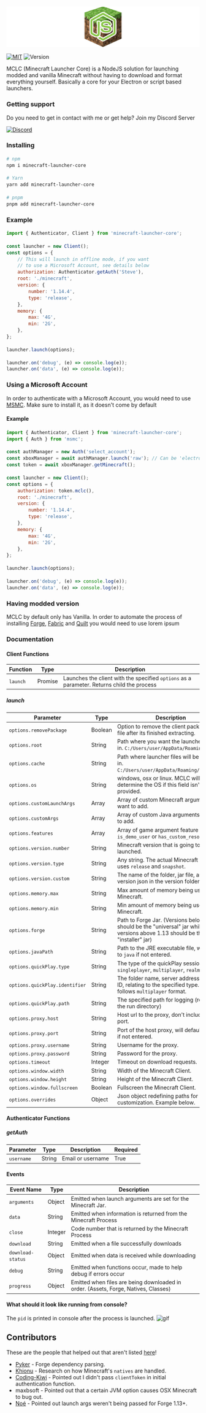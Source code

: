 ![Main Logo](/imgs/header.png)

[![MIT](https://img.shields.io/badge/License-MIT-yellow.svg)](https://opensource.org/licenses/MIT)
![Version](https://img.shields.io/badge/stable_version-3.19.0-blue)

MCLC (Minecraft Launcher Core) is a NodeJS solution for launching modded and vanilla Minecraft without having to download and format everything yourself.
Basically a core for your Electron or script based launchers.

### Getting support

Do you need to get in contact with me or get help? Join my Discord Server

[![Discord](https://img.shields.io/discord/568550848871923723?logo=discord)](https://discord.gg/8uYVbXP)

### Installing

```bash
# npm
npm i minecraft-launcher-core

# Yarn
yarn add minecraft-launcher-core

# pnpm
pnpm add minecraft-launcher-core
```

### Example

```js
import { Authenticator, Client } from 'minecraft-launcher-core';

const launcher = new Client();
const options = {
    // This will launch in offline mode, if you want
    // to use a Microsoft Account, see details below
    authorization: Authenticator.getAuth('Steve'),
    root: './minecraft',
    version: {
        number: '1.14.4',
        type: 'release',
    },
    memory: {
        max: '4G',
        min: '2G',
    },
};

launcher.launch(options);

launcher.on('debug', (e) => console.log(e));
launcher.on('data', (e) => console.log(e));
```

### Using a Microsoft Account

In order to authenticate with a Microsoft Account, you would need to use [MSMC](https://github.com/Hanro50/MSMC).
Make sure to install it, as it doesn't come by default

#### Example

```js
import { Authenticator, Client } from 'minecraft-launcher-core';
import { Auth } from 'msmc';

const authManager = new Auth('select_account');
const xboxManager = await authManager.launch('raw'); // Can be 'electron' or 'nwjs'
const token = await xboxManager.getMinecraft();

const launcher = new Client();
const options = {
    authorization: token.mclc(),
    root: './minecraft',
    version: {
        number: '1.14.4',
        type: 'release',
    },
    memory: {
        max: '4G',
        min: '2G',
    },
};

launcher.launch(options);

launcher.on('debug', (e) => console.log(e));
launcher.on('data', (e) => console.log(e));
```

### Having modded version

<!-- will fill in later-->

MCLC by default only has Vanilla. In order to automate the process of installing [Forge](https://minecraftforge.net), [Fabric](https://fabricmc.net) and [Quilt](https://quiltmc.org) you would need to use lorem ipsum

### Documentation

#### Client Functions

<!-- will fill in later-->

| Function | Type    | Description                                                                                |
| -------- | ------- | ------------------------------------------------------------------------------------------ |
| `launch` | Promise | Launches the client with the specified `options` as a parameter. Returns child the process |

##### launch

<!-- will fill in later-->

| Parameter                      | Type    | Description                                                                                                                      | Required |
| ------------------------------ | ------- | -------------------------------------------------------------------------------------------------------------------------------- | -------- |
| `options.removePackage`        | Boolean | Option to remove the client package zip file after its finished extracting.                                                      | False    |
| `options.root`                 | String  | Path where you want the launcher to work in. `C:/Users/user/AppData/Roaming/.mc`                                                 | True     |
| `options.cache`                | String  | Path where launcher files will be cached in. `C:/Users/user/AppData/Roaming/.mc/cache`                                           | False    |
| `options.os`                   | String  | windows, osx or linux. MCLC will auto determine the OS if this field isn't provided.                                             | False    |
| `options.customLaunchArgs`     | Array   | Array of custom Minecraft arguments you want to add.                                                                             | False    |
| `options.customArgs`           | Array   | Array of custom Java arguments you want to add.                                                                                  | False    |
| `options.features`             | Array   | Array of game argument feature flags. ex: `is_demo_user` or `has_custom_resolution`                                              | False    |
| `options.version.number`       | String  | Minecraft version that is going to be launched.                                                                                  | True     |
| `options.version.type`         | String  | Any string. The actual Minecraft launcher uses `release` and `snapshot`.                                                         | True     |
| `options.version.custom`       | String  | The name of the folder, jar file, and version json in the version folder.                                                        | False    |
| `options.memory.max`           | String  | Max amount of memory being used by Minecraft.                                                                                    | True     |
| `options.memory.min`           | String  | Min amount of memory being used by Minecraft.                                                                                    | True     |
| `options.forge`                | String  | Path to Forge Jar. (Versions below 1.12.2 should be the "universal" jar while versions above 1.13 should be the "installer" jar) | False    |
| `options.javaPath`             | String  | Path to the JRE executable file, will default to `java` if not entered.                                                          | False    |
| `options.quickPlay.type`       | String  | The type of the quickPlay session. `singleplayer`, `multiplayer`, `realms`, `legacy`                                             | False    |
| `options.quickPlay.identifier` | String  | The folder name, server address, or realm ID, relating to the specified type. `legacy` follows `multiplayer` format.             | False    |
| `options.quickPlay.path`       | String  | The specified path for logging (relative to the run directory)                                                                   | False    |
| `options.proxy.host`           | String  | Host url to the proxy, don't include the port.                                                                                   | False    |
| `options.proxy.port`           | String  | Port of the host proxy, will default to `8080` if not entered.                                                                   | False    |
| `options.proxy.username`       | String  | Username for the proxy.                                                                                                          | False    |
| `options.proxy.password`       | String  | Password for the proxy.                                                                                                          | False    |
| `options.timeout`              | Integer | Timeout on download requests.                                                                                                    | False    |
| `options.window.width`         | String  | Width of the Minecraft Client.                                                                                                   | False    |
| `options.window.height`        | String  | Height of the Minecraft Client.                                                                                                  | False    |
| `options.window.fullscreen`    | Boolean | Fullscreen the Minecraft Client.                                                                                                 | False    |
| `options.overrides`            | Object  | Json object redefining paths for better customization. Example below.                                                            | False    |

#### Authenticator Functions

##### getAuth

| Parameter  | Type   | Description       | Required |
| ---------- | ------ | ----------------- | -------- |
| `username` | String | Email or username | True     |

#### Events

| Event Name        | Type    | Description                                                                         |
| ----------------- | ------- | ----------------------------------------------------------------------------------- |
| `arguments`       | Object  | Emitted when launch arguments are set for the Minecraft Jar.                        |
| `data`            | String  | Emitted when information is returned from the Minecraft Process                     |
| `close`           | Integer | Code number that is returned by the Minecraft Process                               |
| `download`        | String  | Emitted when a file successfully downloads                                          |
| `download-status` | Object  | Emitted when data is received while downloading                                     |
| `debug`           | String  | Emitted when functions occur, made to help debug if errors occur                    |
| `progress`        | Object  | Emitted when files are being downloaded in order. (Assets, Forge, Natives, Classes) |

#### What should it look like running from console?

The `pid` is printed in console after the process is launched.
![gif](https://owo.whats-th.is/3N3PMC4.gif)

## Contributors

These are the people that helped out that aren't listed [here](https://github.com/Pierce01/MinecraftLauncher-core/graphs/contributors)!

-   [Pyker](https://github.com/Pyker) - Forge dependency parsing.
-   [Khionu](https://github.com/khionu) - Research on how Minecraft's `natives` are handled.
-   [Coding-Kiwi](https://github.com/Coding-Kiwi) - Pointed out I didn't pass `clientToken` in initial authentication function.
-   maxbsoft - Pointed out that a certain JVM option causes OSX Minecraft to bug out.
-   [Noé](https://github.com/NoXeDev) - Pointed out launch args weren't being passed for Forge 1.13+.
